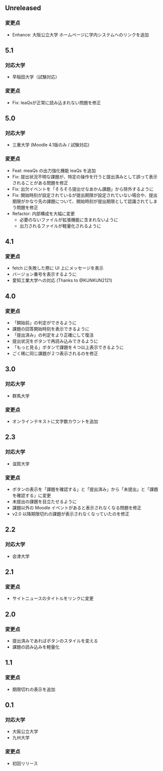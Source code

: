 <!--
## Unreleased

### 対応大学
-

### 変更点
-
-->

## Unreleased

### 変更点
- Enhance: 大阪公立大学 ホームページに学内システムへのリンクを追加

## 5.1

### 対応大学
- 早稲田大学（試験対応）

### 変更点
- Fix: leaQsが正常に読み込まれない問題を修正

## 5.0

### 対応大学
- 三重大学 (Moodle 4.1版のみ / 試験対応)

### 変更点

- Feat: meaQs の出力強化機能 leaQs を追加
- Fix: 提出状況不明な課題が、特定の操作を行うと提出済みとして誤って表示されることがある問題を修正
- Fix: 出欠イベントを「そろそろ提出せなあかん課題」から除外するように
- Fix: 開始時刻が設定されているが提出期限が設定されていない場合や、提出期限がかなり先の課題について、開始時刻が提出期限として認識されてしまう問題を修正
- Refactor: 内部構成を大幅に変更
  - 必要のないファイルが拡張機能に含まれないように
  - 出力されるファイルが軽量化されるように

## 4.1

### 変更点

- fetch に失敗した際に UI 上にメッセージを表示
- バージョン番号を表示するように
- 愛知工業大学への対応 (Thanks to @KUNKUN2121)

## 4.0

### 変更点

- 「開始前」の判定ができるように
- 課題の回答開始時刻を表示できるように
- 「提出済み」の判定をより正確にして復活
- 提出状況をボタンで再読み込みできるように
- 「もっと見る」ボタンで課題を４つ以上表示できるように
- ごく稀に同じ課題が２つ表示されるのを修正

## 3.0

### 対応大学

- 群馬大学

### 変更点

- オンラインテキストに文字数カウントを追加

## 2.3

### 対応大学

- 滋賀大学

### 変更点

- ボタンの表示を「課題を確認する」と「提出済み」から「未提出」と「課題を確認する」に変更
- 未提出の課題を目立たせるように
- 課題以外の Moodle イベントがあると表示されなくなる問題を修正
- v2.0 以降期限切れの課題が表示されなくなっていたのを修正

## 2.2

### 対応大学

- 会津大学

## 2.1

### 変更点

- サイトニュースのタイトルをリンクに変更

## 2.0

### 変更点

- 提出済みであればボタンのスタイルを変える
- 課題の読み込みを軽量化

## 1.1

### 変更点

- 期限切れの表示を追加

## 0.1

### 対応大学

- 大阪公立大学
- 九州大学

### 変更点

- 初回リリース
